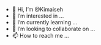 - 👋 Hi, I’m @Kimaiseh
- 👀 I’m interested in ...
- 🌱 I’m currently learning ...
- 💞️ I’m looking to collaborate on ...
- 📫 How to reach me ...

<!---
Kimaiseh/Kimaiseh is a ✨ special ✨ repository because its `README.md` (this file) appears on your GitHub profile.
You can click the Preview link to take a look at your changes.
--->
